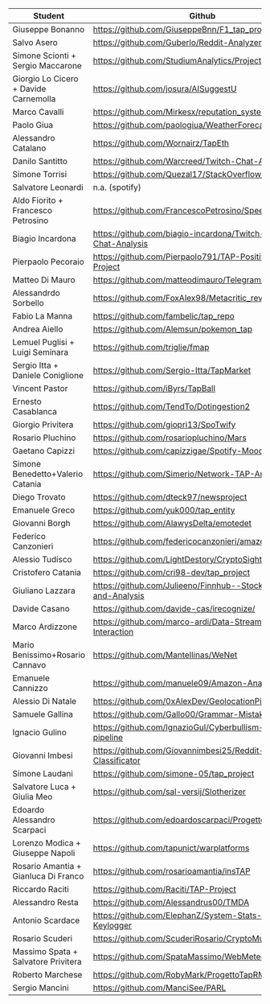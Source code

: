 |Student                              | Github                                                            |
|--------                             | ------  
|Giuseppe Bonanno                     |https://github.com/GiuseppeBnn/F1_tap_project                     |
|Salvo	Asero	                      | https://github.com/Guberlo/Reddit-Analyzer                        |
|Simone	Scionti + Sergio	Maccarone |	https://github.com/StudiumAnalytics/Project                       |
|Giorgio Lo Cicero + Davide	Carnemolla|	https://github.com/josura/AISuggestU                              |
|Marco	Cavalli                       | https://github.com/Mirkesx/reputation_system                      |
|Paolo	Giua                          | https://github.com/paologiua/WeatherForecastAnalysis              |
|Alessandro	Catalano	              | https://github.com/Wornairz/TapEth                                |
|Danilo Santitto                      | https://github.com/Warcreed/Twitch-Chat-Analyzer                  |
|Simone Torrisi                       | https://github.com/Quezal17/StackOverflow_Analyzer                |
|Salvatore Leonardi                   | n.a. (spotify)                                                    |
|Aldo Fiorito + Francesco Petrosino   | https://github.com/FrancescoPetrosino/SpeechAnalyzer              |
|Biagio Incardona                     |https://github.com/biagio-incardona/Twitch-Youtube-Chat-Analysis   |
|Pierpaolo Pecoraio                   |https://github.com/Pierpaolo791/TAP-PositiveChat-Project           |
|Matteo Di Mauro                      |https://github.com/matteodimauro/Telegram_Chat_Bot                 |                               
|Alessandrdo Sorbello                 |https://github.com/FoxAlex98/Metacritic_review_analyzer            |
|Fabio La Manna                       |https://github.com/fambelic/tap_repo                               |                                
|Andrea Aiello                        |https://github.com/Alemsun/pokemon_tap                             |
|Lemuel Puglisi + Luigi Seminara      |https://github.com/triglie/fmap                                    |
|Sergio Itta + Daniele Coniglione     |https://github.com/Sergio-Itta/TapMarket                           |
|Vincent Pastor                       |https://github.com/iByrs/TapBall                                   |
|Ernesto Casablanca                   |https://github.com/TendTo/Dotingestion2                            |
|Giorgio Privitera                    |https://github.com/giopri13/SpoTwify                               |
|Rosario Pluchino                     |https://github.com/rosariopluchino/Mars                            |
|Gaetano Capizzi                      |https://github.com/capizzigae/Spotify-Mood-Analysis                |
|Simone Benedetto+Valerio Catania     |https://github.com/Simerio/Network-TAP-Analysis                    |
|Diego Trovato                        |https://github.com/dteck97/newsproject                             |
|Emanuele Greco                       |https://github.com/yuk000/tap_entity                               |
|Giovanni Borgh                       |https://github.com/AlawysDelta/emotedet                            |
|Federico Canzonieri                  |https://github.com/federicocanzonieri/amazonAnalyzer               |
|Alessio Tudisco                      |https://github.com/LightDestory/CryptoSight                        |
|Cristofero Catania                   |https://github.com/cri98-dev/tap_project                           |
|Giuliano Lazzara                     |https://github.com/Julieeno/Finnhub--Stock-prediction-and-Analysis |
|Davide Casano                        |https://github.com/davide-cas/irecognize/                          |
|Marco Ardizzone                      |https://github.com/marco-ardi/Data-Streaming-Object-Interaction    |
|Mario Benissimo+Rosario Cannavo      |https://github.com/Mantellinas/WeNet                               |
|Emanuele Cannizzo                    |https://github.com/manuele09/Amazon-Analyzer                       |
|	Alessio	Di Natale	|	https://github.com/0xAlexDev/GeolocationPipelineProject	|
|	Samuele	Gallina	|	https://github.com/Gallo00/Grammar-Mistakes-Finder	|
|	Ignacio	Gulino	|	https://github.com/IgnazioGul/Cyberbullism-data-pipeline	|
|	Giovanni	Imbesi	|	https://github.com/Giovannimbesi25/Reddit-Post-Classificator	|
|	Simone	Laudani	|	https://github.com/simone-05/tap_project	|
|	Salvatore	Luca + Giulia	Meo	 |	https://github.com/sal-versij/Slotherizer	|
|	Edoardo Alessandro	Scarpaci	|	https://github.com/edoardoscarpaci/ProgettoTAP 	|
|	Lorenzo	Modica + Giuseppe	Napoli	|	https://github.com/tapunict/warplatforms	|
|	Rosario	Amantia + Gianluca 	Di Franco	|	https://github.com/rosarioamantia/insTAP	|
|	Riccardo	Raciti	|	https://github.com/Raciti/TAP-Project	|
|	Alessandro 	Resta	|	https://github.com/Alessandrus00/TMDA	|
|	Antonio	Scardace	|	https://github.com/ElephanZ/System-Stats-By-Keylogger	|
|	Rosario	Scuderi	|	https://github.com/ScuderiRosario/CryptoMundo	|
|	Massimo	Spata	+ Salvatore	Privitera	|	https://github.com/SpataMassimo/WebMeteo.git	|
|	Roberto	Marchese	|	https://github.com/RobyMark/ProgettoTapRM	|
| Sergio Mancini | https://github.com/ManciSee/PARL |


















